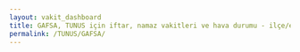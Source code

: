 ```yaml
---
layout: vakit_dashboard
title: GAFSA, TUNUS için iftar, namaz vakitleri ve hava durumu - ilçe/eyalet seç
permalink: /TUNUS/GAFSA/
---
```


<script type="text/javascript">
  var GLOBAL_COUNTRY = 'TUNUS';
  var GLOBAL_CITY = 'GAFSA';
  var GLOBAL_STATE = '';
  var lat = 72;
  var lon = 21;
</script>
